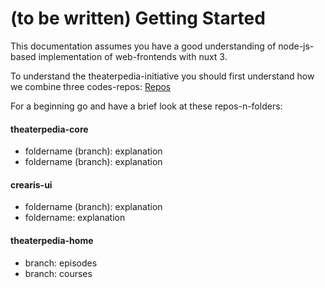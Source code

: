 # (to be written) Getting Started

This documentation assumes you have a good understanding of node-js-based implementation of web-frontends with nuxt 3.

To understand the theaterpedia-initiative you should first understand how we combine three codes-repos:
[Repos](repos)

For a beginning go and have a brief look at these repos-n-folders:
#### theaterpedia-core
- foldername (branch): explanation
- foldername (branch): explanation

#### crearis-ui
- foldername (branch): explanation
- foldername: explanation

#### theaterpedia-home
- branch: episodes
- branch: courses


